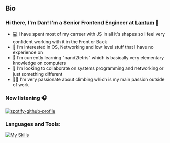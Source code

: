 ## Bio
### Hi there, I'm Dan! I'm a Senior Frontend Engineer at [Lantum][lantum] 👋

- 💻 I have spent most of my carreer with JS in all it's shapes so I feel very confident working with it in the Front or Back
- 👀 I’m interested in OS, Networking and low level stuff that I have no experience on
- 🌱 I’m currently learning "nand2tetris" which is basically very elementary knowledge on computers
- 💞️ I’m looking to collaborate on systems programming and networking or just something different
- 🧗‍♂️ I'm very passionate about climbing which is my main passion outside of work

### Now listening 🎧

[![spotify-github-profile](https://spotify-github-profile.vercel.app/api/view?uid=qkjfz4uoqv8522w5th1tr3sqk&cover_image=true&theme=novatorem&bar_color=53b14f&bar_color_cover=false)](https://spotify-github-profile.vercel.app/api/view?uid=qkjfz4uoqv8522w5th1tr3sqk&redirect=true)

### Languages and Tools:

[![My Skills](https://skillicons.dev/icons?i=react,nodejs,js,ts,html,css,sass,git,materialui,vscode,py,ruby,linux)](https://skillicons.dev)


[lantum]: http://www.lantum.com
[linkedin]: https://www.linkedin.com/in/littlecastrum/

<!---
littlecastrum/littlecastrum is a ✨ special ✨ repository because its `README.md` (this file) appears on your GitHub profile.
You can click the Preview link to take a look at your changes.
--->

